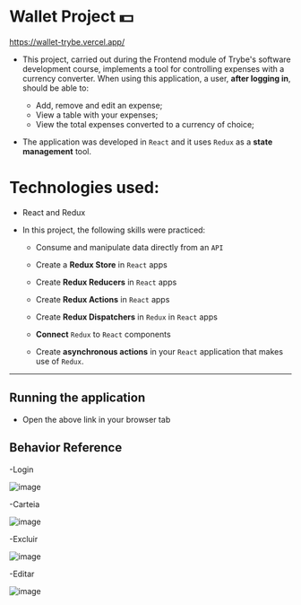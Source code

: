 
# Wallet Project :dollar:


https://wallet-trybe.vercel.app/

- This project, carried out during the Frontend module of Trybe's software development course, implements a tool for controlling expenses with a currency converter. When using this application, a user, **after logging in**, should be able to:

   - Add, remove and edit an expense;
   - View a table with your expenses;
   - View the total expenses converted to a currency of choice;

- The application was developed in `React` and it uses `Redux` as a **state management** tool.

# Technologies used:

- React and Redux

- In this project, the following skills were practiced:

   * Consume and manipulate data directly from an `API`

   * Create a **Redux Store** in `React` apps

   * Create **Redux Reducers** in `React` apps

   * Create **Redux Actions** in `React` apps

   * Create **Redux Dispatchers** in `Redux` in `React` apps

   * **Connect** `Redux` to `React` components

   * Create **asynchronous actions** in your `React` application that makes use of `Redux`.

---

## Running the application

- Open the above link in your browser tab


## Behavior Reference
-Login

  ![image](login.gif)
  
-Carteia

  ![image](carteira.gif)
  
-Excluir

  ![image](btnExcluir.gif)
  
-Editar

  ![image](btnEditar.gif)
